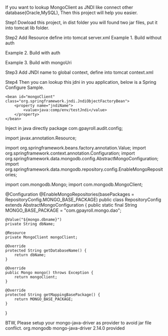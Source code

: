 If you want to lookup MongoClient as JNDI like connect other database(Oracle,MySQL), Then this project will help you easier.

Step1 Dowload this project, in dist folder you will found two jar files, put it into tomcat lib folder.

Step2 Add Resource define into tomcat server.xml
Example 1. Build without auth
<Resource name="testJndi" auth="Container" factory="org.mongo.jndi.support.MongoClientFactory" type="com.mongodb.MongoClient" mongoHost="localhost" mongoPort="27017"/>

Example 2. Build with auth
<Resource name="testJndi" auth="Container" factory="org.mongo.jndi.support.MongoClientFactory" type="com.mongodb.MongoClient" mongoHost="localhost" mongoPort="27017" dbName="test" username="user" password="test1234"/>

Example 3. Build with mongoUri
<Resource name="testJndi" auth="Container" factory="org.mongo.jndi.support.MongoClientFactory" type="com.mongodb.MongoClient" mongoUri="mongodb://user:pwd@db1.example.net:27017,db2.example.net:2500/test?replicaSet=test"/>

Step3 Add JNDI name to global context, define into tomcat context.xml
<ResourceLink global="testJndi" name="testJndi" type="com.mongodb.MongoClient"/>

Step4 Then you can lookup this jdni in you application, below is a Spring Configure Sample.
<?xml version="1.0" encoding="UTF-8"?>
<beans xmlns="http://www.springframework.org/schema/beans" xmlns:xsi="http://www.w3.org/2001/XMLSchema-instance" xmlns:aop="http://www.springframework.org/schema/aop"
	xmlns:tx="http://www.springframework.org/schema/tx" xmlns:context="http://www.springframework.org/schema/context"
	xsi:schemaLocation="http://www.springframework.org/schema/beans 
						http://www.springframework.org/schema/beans/spring-beans-3.0.xsd
						http://www.springframework.org/schema/tx
						http://www.springframework.org/schema/tx/spring-tx-3.0.xsd
						http://www.springframework.org/schema/aop 
						http://www.springframework.org/schema/aop/spring-aop-3.0.xsd
					    http://www.springframework.org/schema/context   
					    http://www.springframework.org/schema/context/spring-context-3.0.xsd">

	<bean id="mongoClient" class="org.springframework.jndi.JndiObjectFactoryBean">
		<property name="jndiName">
			<value>java:comp/env/testJndi</value>
		</property>
	</bean>
</beans>

Inject in java directly
package com.gpayroll.audit.config;

import javax.annotation.Resource;

import org.springframework.beans.factory.annotation.Value;
import org.springframework.context.annotation.Configuration;
import org.springframework.data.mongodb.config.AbstractMongoConfiguration;
import org.springframework.data.mongodb.repository.config.EnableMongoRepositories;

import com.mongodb.Mongo;
import com.mongodb.MongoClient;

@Configuration
@EnableMongoRepositories(basePackages = RepositoryConfig.MONGO_BASE_PACKAGE)
public class RepositoryConfig extends AbstractMongoConfiguration {
	public static final String MONGO_BASE_PACKAGE = "com.gpayroll.mongo.dao";

	@Value("${mongo.dbname}")
	private String dbName;

	@Resource
	private MongoClient mongoClient;

	@Override
	protected String getDatabaseName() {
		return dbName;
	}

	@Override
	public Mongo mongo() throws Exception {
		return mongoClient;
	}

	@Override
	protected String getMappingBasePackage() {
		return MONGO_BASE_PACKAGE;
	}
}

BTW, Please setup your mongo-java-driver as provider to avoid jar file conflict.
		<dependency>
			<groupId>org.mongodb</groupId>
			<artifactId>mongo-java-driver</artifactId>
			<version>2.14.0</version>
			<scope>provided</scope>
		</dependency>
